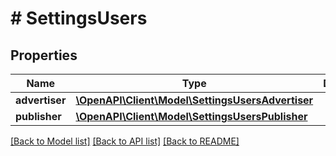 # # SettingsUsers

## Properties

Name | Type | Description | Notes
------------ | ------------- | ------------- | -------------
**advertiser** | [**\OpenAPI\Client\Model\SettingsUsersAdvertiser**](SettingsUsersAdvertiser.md) |  | [optional] 
**publisher** | [**\OpenAPI\Client\Model\SettingsUsersPublisher**](SettingsUsersPublisher.md) |  | [optional] 

[[Back to Model list]](../../README.md#documentation-for-models) [[Back to API list]](../../README.md#documentation-for-api-endpoints) [[Back to README]](../../README.md)


